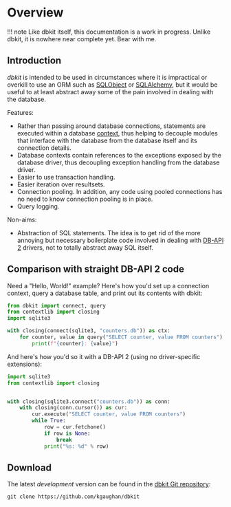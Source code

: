 # Overview

!!! note
    Like dbkit itself, this documentation is a work in progress. Unlike dbkit,
    it is nowhere near complete yet. Bear with me.

## Introduction

*dbkit* is intended to be used in circumstances where it is impractical or
overkill to use an ORM such as [SQLObject] or [SQLAlchemy], but it would be
useful to at least abstract away some of the pain involved in dealing with the
database.

[SQLObject]: http://sqlobject.org/
[SQLAlchemy]: http://sqlalchemy.org/

Features:

-   Rather than passing around database connections, statements are
    executed within a database [context], thus helping to decouple modules that
    interface with the database from the database itself and its connection
    details.
-   Database contexts contain references to the exceptions exposed by
    the database driver, thus decoupling exception handling from the database
    driver.
-   Easier to use transaction handling.
-   Easier iteration over resultsets.
-   Connection pooling. In addition, any code using pooled connections
    has no need to know connection pooling is in place.
-   Query logging.

Non-aims:

-   Abstraction of SQL statements. The idea is to get rid of the more
    annoying but necessary boilerplate code involved in dealing with
    [DB-API 2] drivers, not to
    totally abstract away SQL itself.

[context]: http://docs.python.org/library/contextlib.html

## Comparison with straight DB-API 2 code

Need a "Hello, World!" example? Here's how you'd set up a connection context,
query a database table, and print out its contents with dbkit:

```python
from dbkit import connect, query
from contextlib import closing
import sqlite3

with closing(connect(sqlite3, "counters.db")) as ctx:
    for counter, value in query("SELECT counter, value FROM counters"):
        print(f"{counter}: {value}")
```

And here's how you'd so it with a DB-API 2 (using no driver-specific
extensions):

```python
import sqlite3
from contextlib import closing


with closing(sqlite3.connect("counters.db")) as conn:
    with closing(conn.cursor()) as cur:
        cur.execute("SELECT counter, value FROM counters")
        while True:
            row = cur.fetchone()
            if row is None:
                break
            print("%s: %d" % row)
```

## Download

The latest *development* version can be found in the
[dbkit Git repository](https://github.com/kgaughan/dbkit):

    git clone https://github.com/kgaughan/dbkit

[DB-API 2]: http://www.python.org/dev/peps/pep-0249/
